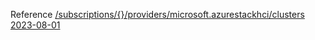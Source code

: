 Reference [/subscriptions/{}/providers/microsoft.azurestackhci/clusters 2023-08-01](/Resources/mgmt-plane/L3N1YnNjcmlwdGlvbnMve30vcHJvdmlkZXJzL21pY3Jvc29mdC5henVyZXN0YWNraGNpL2NsdXN0ZXJz/2023-08-01.xml)
